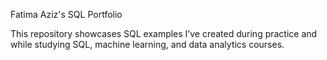 Fatima Aziz's SQL Portfolio

This repository showcases SQL examples I’ve created during practice and while studying SQL, machine learning, and data analytics courses.
